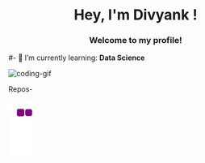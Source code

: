 <h1 align="center">Hey, I'm Divyank !</h1>

<h3 align="center">Welcome to my profile!</h3>

#- 🌱 I’m currently learning: **Data Science**

![coding-gif](https://kleene.ai/wp-content/uploads/2020/04/Minoro_No_Gradient_2-2.gif)

 Repos-

![snake gif](https://github.com/divyankm/Divyank/blob/output/github-contribution-grid-snake.gif)
